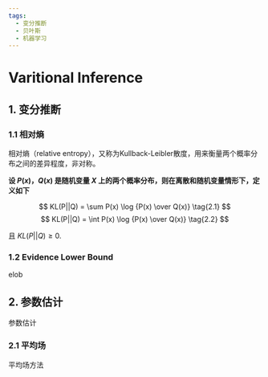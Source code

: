 ```yaml
---
tags:
  - 变分推断
  - 贝叶斯
  - 机器学习
---
```


# Varitional Inference

## 1. 变分推断

### 1.1 相对熵

相对熵（relative entropy），又称为Kullback-Leibler散度，用来衡量两个概率分布之间的差异程度，非对称。

**设 $P(x)$，$Q(x)$ 是随机变量 $X$ 上的两个概率分布，则在离散和随机变量情形下，定义如下**

$$
KL(P||Q) = \sum P(x) \log {P(x) \over Q(x)} \tag{2.1}
$$
$$
KL(P||Q) = \int P(x) \log {P(x) \over Q(x)} \tag{2.2}
$$

且 $KL(P||Q) \ge 0$.

### 1.2 Evidence Lower Bound

elob

## 2. 参数估计

参数估计

### 2.1 平均场

平均场方法
